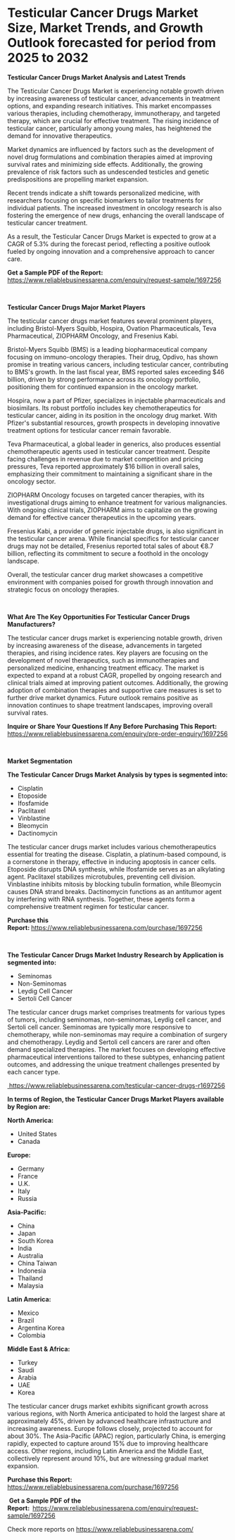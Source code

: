 <p><h1>Testicular Cancer Drugs Market Size, Market Trends, and Growth Outlook forecasted for period from 2025 to 2032</h1></p><p><strong>Testicular Cancer Drugs Market Analysis and Latest Trends</strong></p>
<p><p>The Testicular Cancer Drugs Market is experiencing notable growth driven by increasing awareness of testicular cancer, advancements in treatment options, and expanding research initiatives. This market encompasses various therapies, including chemotherapy, immunotherapy, and targeted therapy, which are crucial for effective treatment. The rising incidence of testicular cancer, particularly among young males, has heightened the demand for innovative therapeutics.</p><p>Market dynamics are influenced by factors such as the development of novel drug formulations and combination therapies aimed at improving survival rates and minimizing side effects. Additionally, the growing prevalence of risk factors such as undescended testicles and genetic predispositions are propelling market expansion.</p><p>Recent trends indicate a shift towards personalized medicine, with researchers focusing on specific biomarkers to tailor treatments for individual patients. The increased investment in oncology research is also fostering the emergence of new drugs, enhancing the overall landscape of testicular cancer treatment.</p><p>As a result, the Testicular Cancer Drugs Market is expected to grow at a CAGR of 5.3% during the forecast period, reflecting a positive outlook fueled by ongoing innovation and a comprehensive approach to cancer care.</p></p>
<p><strong>Get a Sample PDF of the Report:&nbsp;</strong> <a href="https://www.reliablebusinessarena.com/enquiry/request-sample/1697256?utm_campaign=1909&utm_medium=2&utm_source=Github&utm_content=ia&utm_term=09012025&utm_id=testicular-cancer-drugs">https://www.reliablebusinessarena.com/enquiry/request-sample/1697256</a></p>
<p>&nbsp;</p>
<p><strong>Testicular Cancer Drugs Major Market Players</strong></p>
<p><p>The testicular cancer drugs market features several prominent players, including Bristol-Myers Squibb, Hospira, Ovation Pharmaceuticals, Teva Pharmaceutical, ZIOPHARM Oncology, and Fresenius Kabi.</p><p>Bristol-Myers Squibb (BMS) is a leading biopharmaceutical company focusing on immuno-oncology therapies. Their drug, Opdivo, has shown promise in treating various cancers, including testicular cancer, contributing to BMS's growth. In the last fiscal year, BMS reported sales exceeding $46 billion, driven by strong performance across its oncology portfolio, positioning them for continued expansion in the oncology market.</p><p>Hospira, now a part of Pfizer, specializes in injectable pharmaceuticals and biosimilars. Its robust portfolio includes key chemotherapeutics for testicular cancer, aiding in its position in the oncology drug market. With Pfizer's substantial resources, growth prospects in developing innovative treatment options for testicular cancer remain favorable.</p><p>Teva Pharmaceutical, a global leader in generics, also produces essential chemotherapeutic agents used in testicular cancer treatment. Despite facing challenges in revenue due to market competition and pricing pressures, Teva reported approximately $16 billion in overall sales, emphasizing their commitment to maintaining a significant share in the oncology sector.</p><p>ZIOPHARM Oncology focuses on targeted cancer therapies, with its investigational drugs aiming to enhance treatment for various malignancies. With ongoing clinical trials, ZIOPHARM aims to capitalize on the growing demand for effective cancer therapeutics in the upcoming years.</p><p>Fresenius Kabi, a provider of generic injectable drugs, is also significant in the testicular cancer arena. While financial specifics for testicular cancer drugs may not be detailed, Fresenius reported total sales of about €8.7 billion, reflecting its commitment to secure a foothold in the oncology landscape.</p><p>Overall, the testicular cancer drug market showcases a competitive environment with companies poised for growth through innovation and strategic focus on oncology therapies.</p></p>
<p>&nbsp;</p>
<p><strong>What Are The Key Opportunities For Testicular Cancer Drugs Manufacturers?</strong></p>
<p><p>The testicular cancer drugs market is experiencing notable growth, driven by increasing awareness of the disease, advancements in targeted therapies, and rising incidence rates. Key players are focusing on the development of novel therapeutics, such as immunotherapies and personalized medicine, enhancing treatment efficacy. The market is expected to expand at a robust CAGR, propelled by ongoing research and clinical trials aimed at improving patient outcomes. Additionally, the growing adoption of combination therapies and supportive care measures is set to further drive market dynamics. Future outlook remains positive as innovation continues to shape treatment landscapes, improving overall survival rates.</p></p>
<p><strong>Inquire or Share Your Questions If Any Before Purchasing This Report:</strong> <a href="https://www.reliablebusinessarena.com/enquiry/pre-order-enquiry/1697256?utm_campaign=1909&utm_medium=2&utm_source=Github&utm_content=ia&utm_term=09012025&utm_id=testicular-cancer-drugs">https://www.reliablebusinessarena.com/enquiry/pre-order-enquiry/1697256</a></p>
<p>&nbsp;</p>
<p><strong>Market Segmentation</strong></p>
<p><strong>The Testicular Cancer Drugs Market Analysis by types is segmented into:</strong></p>
<p><ul><li>Cisplatin</li><li>Etoposide</li><li>Ifosfamide</li><li>Paclitaxel</li><li>Vinblastine</li><li>Bleomycin</li><li>Dactinomycin</li></ul></p>
<p><p>The testicular cancer drugs market includes various chemotherapeutics essential for treating the disease. Cisplatin, a platinum-based compound, is a cornerstone in therapy, effective in inducing apoptosis in cancer cells. Etoposide disrupts DNA synthesis, while Ifosfamide serves as an alkylating agent. Paclitaxel stabilizes microtubules, preventing cell division. Vinblastine inhibits mitosis by blocking tubulin formation, while Bleomycin causes DNA strand breaks. Dactinomycin functions as an antitumor agent by interfering with RNA synthesis. Together, these agents form a comprehensive treatment regimen for testicular cancer.</p></p>
<p><strong>Purchase this Report:&nbsp;</strong><a href="https://www.reliablebusinessarena.com/purchase/1697256?utm_campaign=1909&utm_medium=2&utm_source=Github&utm_content=ia&utm_term=09012025&utm_id=testicular-cancer-drugs">https://www.reliablebusinessarena.com/purchase/1697256</a></p>
<p>&nbsp;</p>
<p><strong>The Testicular Cancer Drugs Market Industry Research by Application is segmented into:</strong></p>
<p><ul><li>Seminomas</li><li>Non-Seminomas</li><li>Leydig Cell Cancer</li><li>Sertoli Cell Cancer</li></ul></p>
<p><p>The testicular cancer drugs market comprises treatments for various types of tumors, including seminomas, non-seminomas, Leydig cell cancer, and Sertoli cell cancer. Seminomas are typically more responsive to chemotherapy, while non-seminomas may require a combination of surgery and chemotherapy. Leydig and Sertoli cell cancers are rarer and often demand specialized therapies. The market focuses on developing effective pharmaceutical interventions tailored to these subtypes, enhancing patient outcomes, and addressing the unique treatment challenges presented by each cancer type.</p></p>
<p><a href="https://www.reliablebusinessarena.com/testicular-cancer-drugs-r1697256?utm_campaign=1909&utm_medium=2&utm_source=Github&utm_content=ia&utm_term=09012025&utm_id=testicular-cancer-drugs">&nbsp;https://www.reliablebusinessarena.com/testicular-cancer-drugs-r1697256</a></p>
<p><strong>In terms of Region, the Testicular Cancer Drugs Market Players available by Region are:</strong></p>
<p>
    <p> <strong> North America: </strong>
        <ul>
            <li>United States</li>
            <li>Canada</li>
        </ul>
        </p> 
    <p> <strong> Europe: </strong>
        <ul>
            <li>Germany</li>
            <li>France</li>
            <li>U.K.</li>
            <li>Italy</li>
            <li>Russia</li>
        </ul>
        </p> 
    <p> <strong> Asia-Pacific: </strong>
        <ul>
            <li>China</li>
            <li>Japan</li>
            <li>South Korea</li>
            <li>India</li>
            <li>Australia</li>
            <li>China Taiwan</li>
            <li>Indonesia</li>
            <li>Thailand</li>
            <li>Malaysia</li>
        </ul>
        </p> 
    <p> <strong> Latin America: </strong>
        <ul>
            <li>Mexico</li>
            <li>Brazil</li>
            <li>Argentina Korea</li>
            <li>Colombia</li>
        </ul>
        </p> 
    <p> <strong> Middle East & Africa: </strong>
        <ul>
            <li>Turkey</li>
            <li>Saudi</li>
            <li>Arabia</li>
            <li>UAE</li>
            <li>Korea</li>
        </ul>
    </p>
    </p>
<p><p>The testicular cancer drugs market exhibits significant growth across various regions, with North America anticipated to hold the largest share at approximately 45%, driven by advanced healthcare infrastructure and increasing awareness. Europe follows closely, projected to account for about 30%. The Asia-Pacific (APAC) region, particularly China, is emerging rapidly, expected to capture around 15% due to improving healthcare access. Other regions, including Latin America and the Middle East, collectively represent around 10%, but are witnessing gradual market expansion.</p></p>
<p><strong>Purchase this Report: </strong><a href="https://www.reliablebusinessarena.com/purchase/1697256?utm_campaign=1909&utm_medium=2&utm_source=Github&utm_content=ia&utm_term=09012025&utm_id=testicular-cancer-drugs">https://www.reliablebusinessarena.com/purchase/1697256</a></p>
<p>&nbsp;<strong>Get a Sample PDF of the Report:&nbsp;&nbsp;</strong><a href="https://www.reliablebusinessarena.com/enquiry/request-sample/1697256?utm_campaign=1909&utm_medium=2&utm_source=Github&utm_content=ia&utm_term=09012025&utm_id=testicular-cancer-drugs">https://www.reliablebusinessarena.com/enquiry/request-sample/1697256</a></p>
<p><strong></strong></p>
<p>Check more reports on <a href="https://www.reliablebusinessarena.com/?utm_campaign=1909&utm_medium=2&utm_source=Github&utm_content=ia&utm_term=09012025&utm_id=testicular-cancer-drugs">https://www.reliablebusinessarena.com/</a></p>
